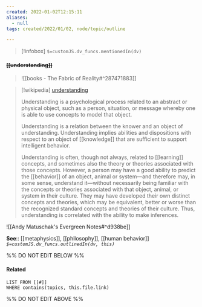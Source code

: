 ```yaml
---
created: 2022-01-02T12:15:11 
aliases:
  - null
tags: created/2022/01/02, node/topic/outline

---
```

> [!infobox]
`$=customJS.dv_funcs.mentionedIn(dv)`

#### <s class="topic-title">[[understanding]]</s>

> ![[books - The Fabric of Reality#^287471883]]

> [!wikipedia] [understanding](https://en.wikipedia.org/wiki/Understanding)
> 
> Understanding is a psychological process related to an abstract or physical object, such as a person, situation, or message whereby one is able to use concepts to model that object.
> 
> Understanding is a relation between the knower and an object of understanding. Understanding implies abilities and dispositions with respect to an object of [[knowledge]] that are sufficient to support intelligent behavior.
> 
> Understanding is often, though not always, related to [[learning]] concepts, and sometimes also the theory or theories associated with those concepts. However, a person may have a good ability to predict the [[behavior]] of an object, animal or system—and therefore may, in some sense, understand it—without necessarily being familiar with the concepts or theories associated with that object, animal, or system in their culture. They may have developed their own distinct concepts and theories, which may be equivalent, better or worse than the recognized standard concepts and theories of their culture. Thus, understanding is correlated with the ability to make inferences.
>

![[Andy Matuschak's Evergreen Notes#^d938be]]

**See**:: [[metaphysics]], [[philosophy]], [[human behavior]]
*`$=customJS.dv_funcs.outlinedIn(dv, this)`*

%% DO NOT EDIT BELOW %%
#### Related 
```dataview
LIST FROM [[#]]
WHERE contains(topics, this.file.link)
```
%% DO NOT EDIT ABOVE %%
